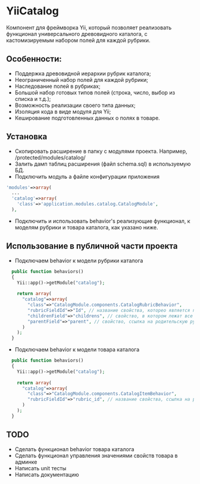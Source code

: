 YiiCatalog
==========

Компонент для фреймворка Yii, который позволяет реализовать функционал универсального
древовидного каталога, с кастомизируемым набором полей для каждой рубрики.

## Особенности:
* Поддержка древовидной иерархии рубрик каталога;
* Неограниченный набор полей для каждой рубрики;
* Наследование полей в рубриках;
* Большой набор готовых типов полей (строка, число, выбор из списка и т.д.);
* Возможность реализации своего типа данных;
* Изоляция кода в виде модуля для Yii;
* Кеширование подготовленных данных о полях в товаре.

## Установка
* Скопировать расширение в папку с модулями проекта.
Например, /protected/modules/catalog/
* Залить дамп таблиц расширения (файл schema.sql) в используемую БД.
* Подключить модуль а файле конфигурации приложения
```php
'modules'=>array(
  ...
  'catalog'=>array(
  	'class'=>'application.modules.catalog.CatalogModule',
  ),
```
* Подключить и использовать behavior's реализующие функционал, к моделям 
рубрики и товара каталога, как указано ниже.
 

## Использование в публичной части проекта
* Подключаем behavior к модели рубрики каталога
```php
  public function behaviors()
  {
    Yii::app()->getModule("catalog");
    
    return array(
      "catalog"=>array(
        "class"=>"CatalogModule.components.CatalogRubricBehavior",
        "rubricFieldId"=>"Id", // название свойства, которео является первичным ключем рубрики
        "childrenField"=>"childrens", // свойство, в котором лежат все подрубрики
        "parentField"=>"parent", // свойство, ссылка на родительскую рубрику
      )
    );
  }
```
* Подключаем behavior к модели товара каталога
```php
  public function behaviors()
  {
    Yii::app()->getModule("catalog");
    
    return array(
      "catalog"=>array(
        "class"=>"CatalogModule.components.CatalogItemBehavior",
        "rubricFieldId"=>"rubric_id", // название свойства, ссылка на рубрику товара в модели
      )
    );
  }
```

## TODO
* Сделать функционал behavior товара каталога
* Сделать функционал управления значениями свойств товара в админке
* Написать unit тесты
* Написать документацию
